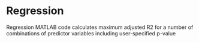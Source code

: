 # Regression
Regression MATLAB code calculates maximum adjusted R2 for a number of combinations of predictor variables including user-specified p-value
